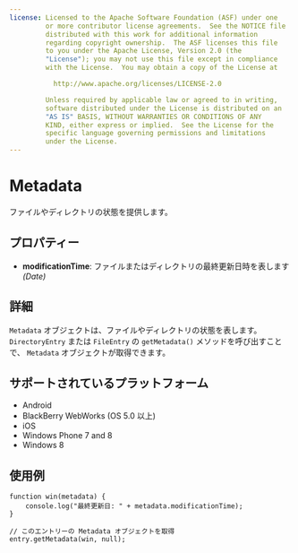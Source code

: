 ```yaml
---
license: Licensed to the Apache Software Foundation (ASF) under one
         or more contributor license agreements.  See the NOTICE file
         distributed with this work for additional information
         regarding copyright ownership.  The ASF licenses this file
         to you under the Apache License, Version 2.0 (the
         "License"); you may not use this file except in compliance
         with the License.  You may obtain a copy of the License at

           http://www.apache.org/licenses/LICENSE-2.0

         Unless required by applicable law or agreed to in writing,
         software distributed under the License is distributed on an
         "AS IS" BASIS, WITHOUT WARRANTIES OR CONDITIONS OF ANY
         KIND, either express or implied.  See the License for the
         specific language governing permissions and limitations
         under the License.
---
```


Metadata
==========

ファイルやディレクトリの状態を提供します。

プロパティー
----------

- __modificationTime__: ファイルまたはディレクトリの最終更新日時を表します _(Date)_

詳細
-------

`Metadata` オブジェクトは、ファイルやディレクトリの状態を表します。 `DirectoryEntry` または `FileEntry` の `getMetadata()` メソッドを呼び出すことで、 `Metadata` オブジェクトが取得できます。

サポートされているプラットフォーム
-------------------

- Android
- BlackBerry WebWorks (OS 5.0 以上)
- iOS
- Windows Phone 7 and 8
- Windows 8

使用例
-------------

    function win(metadata) {
        console.log("最終更新日: " + metadata.modificationTime);
    }

    // このエントリーの Metadata オブジェクトを取得
    entry.getMetadata(win, null);
